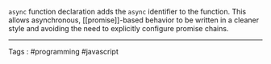 `async` function declaration adds the `async` identifier to the function. This allows asynchronous, [[promise]]-based behavior to be written in a cleaner style and avoiding the need to explicitly configure promise chains.  

___
Tags : #programming #javascript 